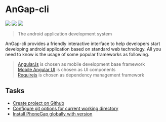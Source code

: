 AnGap-cli
=========

![](http://img.shields.io/badge/npm_module-v1.0.0-green.svg?style=flat)  ![](http://img.shields.io/badge/dependencies-latest-yellowgreen.svg?style=flat)
![](http://img.shields.io/badge/build-passing-brightgreen.svg?style=flat)

> The android application development system


AnGap-cli provides a friendly interactive interface to help developers start developing android application based on standard web technology. All you need to know is the usage of some popular frameworks as following. <br/>
> [AngularJs](http://www.angularjs.org/) is chosen as mobile development base framework<br/>
> [Mobile Angular UI](http://mobileangularui.com/) is chosen as UI components <br/>
> [Requirejs](http://www.requirejs.org/) is chosen as dependency management framework<br/>

## Tasks ##

- [Create project on Github](./docs/task_createRepo.md)
- [Configure git options for current working directory](./docs/task_gitconfig.md)
- [Install PhoneGap globally with version](./docs/task_installPhoneGap.md)



